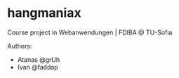 hangmaniax
==========
Course project in Webanwendungen | FDIBA @ TU-Sofia

Authors: 
- Atanas  @grUh
- Ivan    @faddap
